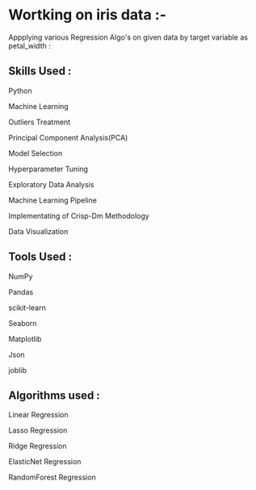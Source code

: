 
#  Wortking on iris data :-
Appplying various Regression Algo's on given data by target variable as petal_width :


## Skills Used :
Python 

Machine Learning 

Outliers Treatment 

Principal Component Analysis(PCA)

Model Selection 

Hyperparameter Tuning

Exploratory Data Analysis

Machine Learning Pipeline

Implementating of Crisp-Dm Methodology

Data Visualization
## Tools Used :
NumPy 

Pandas 

scikit-learn 

Seaborn

Matplotlib

Json

joblib
## Algorithms used :
Linear Regression

Lasso Regression

Ridge Regression

ElasticNet Regression

RandomForest Regression